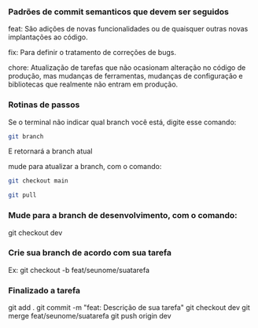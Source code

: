 ### Padrões de commit semanticos que devem ser seguidos

feat: São adições de novas funcionalidades ou de quaisquer outras novas implantações ao código.

fix: Para definir o tratamento de correções de bugs.

chore: Atualização de tarefas que não ocasionam alteração no código de produção, mas mudanças de ferramentas, mudanças de configuração e bibliotecas que realmente não entram em produção.

### Rotinas de passos

Se o terminal não indicar qual branch você está, digite esse comando:

```bash
git branch
```

E retornará a branch atual

mude para atualizar a branch, com o comando:

```bash 
git checkout main
```

```bash
git pull
```

### Mude para a branch de desenvolvimento, com o comando:

git checkout dev

### Crie sua branch de acordo com sua tarefa

Ex: git checkout -b feat/seunome/suatarefa

### Finalizado a tarefa

git add .
git commit -m "feat: Descrição de sua tarefa"
git checkout dev
git merge feat/seunome/suatarefa
git push origin dev
